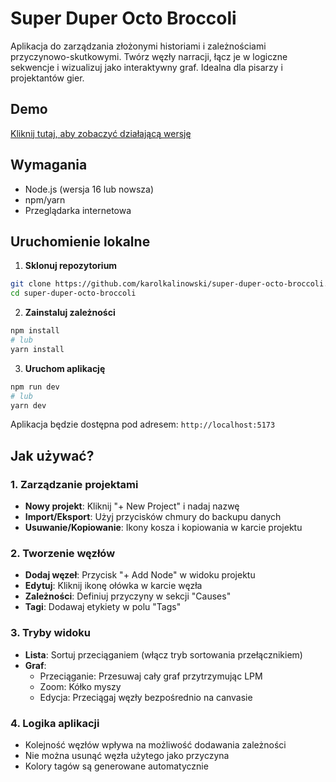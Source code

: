 # Super Duper Octo Broccoli

Aplikacja do zarządzania złożonymi historiami i zależnościami przyczynowo-skutkowymi. Twórz węzły narracji, łącz je w logiczne sekwencje i wizualizuj jako interaktywny graf. Idealna dla pisarzy i projektantów gier.

## Demo

[Kliknij tutaj, aby zobaczyć działającą wersję](https://karolkalinowski.github.io/super-duper-octo-broccoli/)

## Wymagania

- Node.js (wersja 16 lub nowsza)
- npm/yarn
- Przeglądarka internetowa

## Uruchomienie lokalne

1. **Sklonuj repozytorium**

```bash
git clone https://github.com/karolkalinowski/super-duper-octo-broccoli.git
cd super-duper-octo-broccoli
```

2. **Zainstaluj zależności**

```bash
npm install
# lub
yarn install
```

3. **Uruchom aplikację**

```bash
npm run dev
# lub
yarn dev
```

Aplikacja będzie dostępna pod adresem: `http://localhost:5173`

## Jak używać?

### 1. Zarządzanie projektami

- **Nowy projekt**: Kliknij "+ New Project" i nadaj nazwę
- **Import/Eksport**: Użyj przycisków chmury do backupu danych
- **Usuwanie/Kopiowanie**: Ikony kosza i kopiowania w karcie projektu

### 2. Tworzenie węzłów

- **Dodaj węzeł**: Przycisk "+ Add Node" w widoku projektu
- **Edytuj**: Kliknij ikonę ołówka w karcie węzła
- **Zależności**: Definiuj przyczyny w sekcji "Causes"
- **Tagi**: Dodawaj etykiety w polu "Tags"

### 3. Tryby widoku

- **Lista**: Sortuj przeciąganiem (włącz tryb sortowania przełącznikiem)
- **Graf**:
  - Przeciąganie: Przesuwaj cały graf przytrzymując LPM
  - Zoom: Kółko myszy
  - Edycja: Przeciągaj węzły bezpośrednio na canvasie

### 4. Logika aplikacji

- Kolejność węzłów wpływa na możliwość dodawania zależności
- Nie można usunąć węzła użytego jako przyczyna
- Kolory tagów są generowane automatycznie
